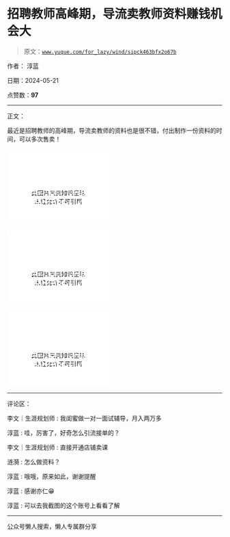 # 招聘教师高峰期，导流卖教师资料赚钱机会大

> 原文：[`www.yuque.com/for_lazy/wind/sipck463bfx2o67b`](https://www.yuque.com/for_lazy/wind/sipck463bfx2o67b)

作者： 淳蓝

日期：2024-05-21

点赞数：**97**

* * *

正文：

最近是招聘教师的高峰期，导流卖教师的资料也是很不错，付出制作一份资料的时间，可以多次售卖！

![](img/7ea62476cce32f2a5c97c6fea6697d61.png)

![](img/59b890b7a30538cc82fb083843dcc15b.png)

![](img/cc8c627bdfb5ff7cc24986b86a964c26.png)

* * *

评论区：

李文｜生涯规划师 : 我闺蜜做一对一面试辅导，月入两万多

淳蓝 : 哇，厉害了，好奇怎么引流接单的？

李文｜生涯规划师 : 直接开通店铺卖课

涟漪 : 怎么做资料？

淳蓝 : 哦哦，原来如此，谢谢提醒

淳蓝 : 感谢亦仁😁

淳蓝 : 可以去我截图的这个账号上看看了解

* * *

公众号懒人搜索，懒人专属群分享